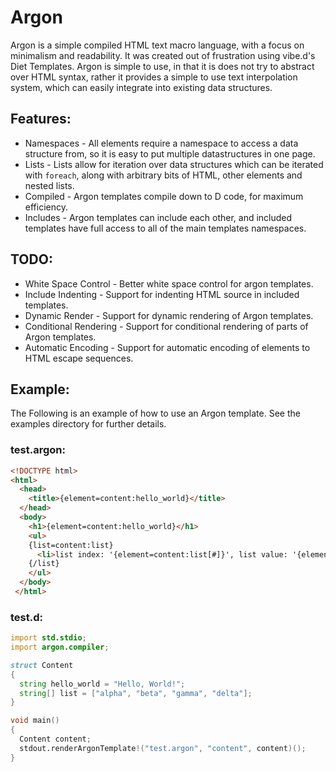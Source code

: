 # Argon
Argon is a simple compiled HTML text macro language, with a focus on minimalism and readability. It was created out of frustration using vibe.d's Diet Templates.
Argon is simple to use, in that it is does not try to abstract over HTML syntax, rather it provides a simple to use text interpolation system, which can easily integrate into existing data structures.

## Features:
* Namespaces - All elements require a namespace to access a data structure from, so it is easy to put multiple datastructures in one page.
* Lists - Lists allow for iteration over data structures which can be iterated with `foreach`, along with arbitrary bits of HTML, other elements and nested lists.
* Compiled - Argon templates compile down to D code, for maximum efficiency.
* Includes - Argon templates can include each other, and included templates have full access to all of the main templates namespaces.

## TODO:
* White Space Control - Better white space control for argon templates.
* Include Indenting - Support for indenting HTML source in included templates.
* Dynamic Render - Support for dynamic rendering of Argon templates.
* Conditional Rendering - Support for conditional rendering of parts of Argon templates.
* Automatic Encoding - Support for automatic encoding of elements to HTML escape sequences.

## Example:
The Following is an example of how to use an Argon template. See the examples directory for further details.

### test.argon:
```html
<!DOCTYPE html>
<html>
  <head>
    <title>{element=content:hello_world}</title>
  </head>
  <body>
    <h1>{element=content:hello_world}</h1>
    <ul>
    {list=content:list}
      <li>list index: '{element=content:list[#]}', list value: '{element=content:list[$]}'</li>
    {/list}
    </ul>
  </body>
 </html>
 ```

### test.d:
```d
import std.stdio;
import argon.compiler;

struct Content
{
  string hello_world = "Hello, World!";
  string[] list = ["alpha", "beta", "gamma", "delta"];
}

void main()
{
  Content content;
  stdout.renderArgonTemplate!("test.argon", "content", content)();
}
```
